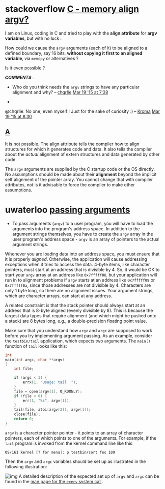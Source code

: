 # stackoverflow [C - memory align argv?](https://stackoverflow.com/questions/29139186/c-memory-align-argv)

I am on Linux, coding in C and tried to play with the **align attribute** for **argv variables**, but with no luck :

How could we cause the `argv` arguments (each of it) to be aligned to a defined boundary, say 16 bits, **without copying it first to an aligned variable**, via `memcpy` or alternatives ?

Is it even possible ?

***COMMENTS*** : 

- Who do you think needs the `argv` strings to have any particular alignment and why? – [chqrlie](https://stackoverflow.com/users/4593267/chqrlie) [Mar 19 '15 at 7:38](https://stackoverflow.com/questions/29139186/c-memory-align-argv#comment46502414_29139186)

- 

  @chqrlie: No one, even myself ! Just for the sake of curiosity :) – [Kroma](https://stackoverflow.com/users/4618915/kroma) [Mar 19 '15 at 8:30](https://stackoverflow.com/questions/29139186/c-memory-align-argv#comment46503710_29139186)



## [A](https://stackoverflow.com/a/29139266)

It is not possible. The align attribute tells the compiler how to align structures for which it generates code and data. It also tells the compiler about the *actual* alignment of extern structures and data generated by other code.

The `argv` arguments are supplied by the C startup code or the OS directly. No assumptions should be made about their **alignment** beyond the implicit self alignment of the pointer array. You cannot change that with compiler attributes, not is it advisable to force the compiler to make other assumptions.



# uwaterloo [passing arguments](https://www.student.cs.uwaterloo.ca/~cs350/F15/assignments/a2b-hints.html)

- To pass arguments (`argv`) to a user program, you will have to load the arguments into the program's address space. In addition to the argument strings themselves, you have to create the `argv` array in the user program's address space - `argv` is an array of pointers to the actual argument strings.

Whenever you are loading data into an address space, you must ensure that it is properly *aligned*. Otherwise, the application will cause addressing exceptions when it tries to access the data. 4-byte items, like character pointers, must start at an address that is divisible by 4. So, it would be OK to start your `argv` array at an address like `0x7fffff08`, but your application will run in to alignment problems if `argv` starts at an address like `0x7fffff09` or `0x7fffff0a`, since those addresses are not divisible by 4. Characters are only 1 byte long, so there are no alignment issues. Your argument strings, which are character arrays, can start at any address.

A related constraint is that the stack pointer should always start at an address that is 8-byte aligned (evenly divisible by 8). This is because the largest data types that require alignment (and which might be pushed onto a stack) are 8 bytes long, e.g., a double-precision floating point value.

Make sure that you understand how `argv` and `argc` are supposed to work before you try implementing argument passing. As an example, consider the `testbin/tail` application, which expects two arguments. The `main()` function of `tail` looks like this:

```c
int
main(int argc, char **argv)
{
	int file;

	if (argc < 3) {
		errx(1, "Usage: tail  ");
	}
	file = open(argv[1], O_RDONLY);
	if (file < 0) {
		err(1, "%s", argv[1]);
	}
	tail(file, atoi(argv[2]), argv[1]);
	close(file);
	return 0;
}
```

`argv` is a character pointer pointer - it points to an array of character pointers, each of which points to one of the arguments. For example, if the `tail` program is invoked from the kernel command line like this:

```
OS/161 kernel [? for menu]: p testbin/sort foo 100
```

Then the `argv` and `argc` variables should be set up as illustrated in the following illustration: 

![img](https://www.student.cs.uwaterloo.ca/~cs350/F15/assignments/argvargc.png) 
A detailed description of the expected set up of `argv` and `argc` can be found in the [man page for the `execv` system call](http://www.student.cs.uwaterloo.ca/~cs350/common/os161-man/syscall/execv.html).